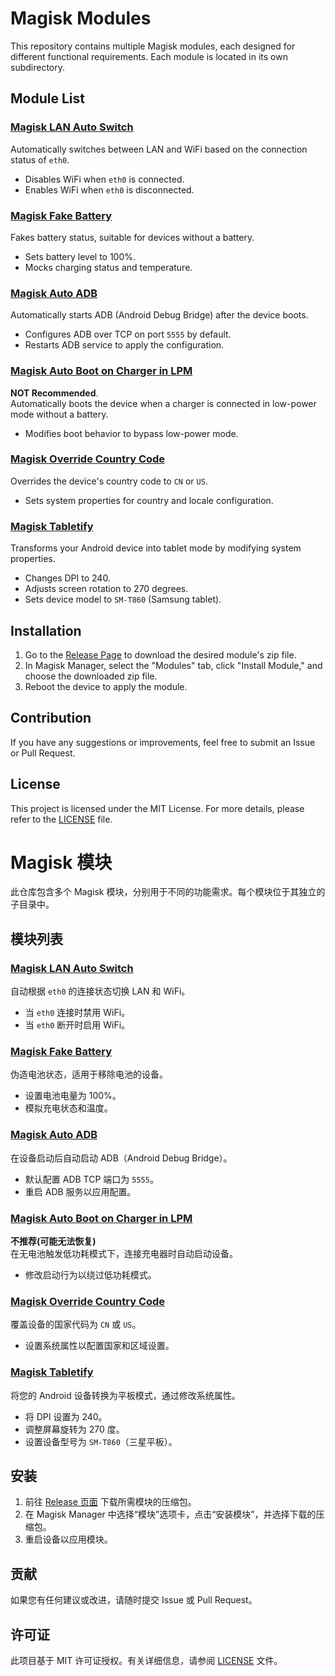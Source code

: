 # Magisk Modules

This repository contains multiple Magisk modules, each designed for different functional requirements. Each module is located in its own subdirectory.

## Module List

### [Magisk LAN Auto Switch](./magisk-lan-auto-switch/README.md)
Automatically switches between LAN and WiFi based on the connection status of `eth0`.  
- Disables WiFi when `eth0` is connected.
- Enables WiFi when `eth0` is disconnected.

### [Magisk Fake Battery](./magisk-fake-battery/README.md)
Fakes battery status, suitable for devices without a battery.  
- Sets battery level to 100%.
- Mocks charging status and temperature.

### [Magisk Auto ADB](./magisk-auto-adb/README.md)
Automatically starts ADB (Android Debug Bridge) after the device boots.  
- Configures ADB over TCP on port `5555` by default.
- Restarts ADB service to apply the configuration.

### [Magisk Auto Boot on Charger in LPM](./magisk-autoboot-lpm/README.md)
**NOT Recommended**.  
Automatically boots the device when a charger is connected in low-power mode without a battery.  
- Modifies boot behavior to bypass low-power mode.

### [Magisk Override Country Code](./magisk-override-country-code/README.md)
Overrides the device's country code to `CN` or `US`.  
- Sets system properties for country and locale configuration.

### [Magisk Tabletify](./magisk-tabletify/README.md)
Transforms your Android device into tablet mode by modifying system properties.  
- Changes DPI to 240.
- Adjusts screen rotation to 270 degrees.
- Sets device model to `SM-T860` (Samsung tablet).

## Installation
1. Go to the [Release Page](https://github.com/NewFuture/magisk-modules/releases) to download the desired module's zip file.
2. In Magisk Manager, select the "Modules" tab, click "Install Module," and choose the downloaded zip file.
3. Reboot the device to apply the module.

## Contribution
If you have any suggestions or improvements, feel free to submit an Issue or Pull Request.

## License
This project is licensed under the MIT License. For more details, please refer to the [LICENSE](LICENSE) file.

# Magisk 模块

此仓库包含多个 Magisk 模块，分别用于不同的功能需求。每个模块位于其独立的子目录中。

## 模块列表

### [Magisk LAN Auto Switch](./magisk-lan-auto-switch/README.md)
自动根据 `eth0` 的连接状态切换 LAN 和 WiFi。  
- 当 `eth0` 连接时禁用 WiFi。
- 当 `eth0` 断开时启用 WiFi。

### [Magisk Fake Battery](./magisk-fake-battery/README.md)
伪造电池状态，适用于移除电池的设备。  
- 设置电池电量为 100%。
- 模拟充电状态和温度。

### [Magisk Auto ADB](./magisk-auto-adb/README.md)
在设备启动后自动启动 ADB（Android Debug Bridge）。  
- 默认配置 ADB TCP 端口为 `5555`。
- 重启 ADB 服务以应用配置。

### [Magisk Auto Boot on Charger in LPM](./magisk-autoboot-lpm/README.md)
**不推荐(可能无法恢复)**  
在无电池触发低功耗模式下，连接充电器时自动启动设备。  
- 修改启动行为以绕过低功耗模式。

### [Magisk Override Country Code](./magisk-override-country-code/README.md)
覆盖设备的国家代码为 `CN` 或 `US`。  
- 设置系统属性以配置国家和区域设置。

### [Magisk Tabletify](./magisk-tabletify/README.md)
将您的 Android 设备转换为平板模式，通过修改系统属性。  
- 将 DPI 设置为 240。
- 调整屏幕旋转为 270 度。
- 设置设备型号为 `SM-T860`（三星平板）。

## 安装
1. 前往 [Release 页面](https://github.com/NewFuture/magisk-modules/releases) 下载所需模块的压缩包。
2. 在 Magisk Manager 中选择“模块”选项卡，点击“安装模块”，并选择下载的压缩包。
3. 重启设备以应用模块。

## 贡献
如果您有任何建议或改进，请随时提交 Issue 或 Pull Request。

## 许可证
此项目基于 MIT 许可证授权。有关详细信息，请参阅 [LICENSE](LICENSE) 文件。
